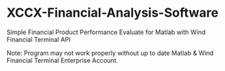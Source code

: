 # XCCX-Financial-Analysis-Software
Simple Financial Product Performance Evaluate for Matlab with Wind Financial Terminal API

Note: Program may not work properly without up to date Matlab & Wind Financial Terminal Enterprise Account. 

